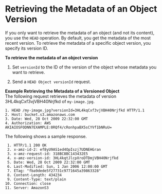 # Retrieving the Metadata of an Object Version<a name="RetMetaOfObjVersion"></a>

If you only want to retrieve the metadata of an object \(and not its content\), you use the `HEAD` operation\. By default, you get the metadata of the most recent version\. To retrieve the metadata of a specific object version, you specify its version ID\.

**To retrieve the metadata of an object version**

1. Set `versionId` to the ID of the version of the object whose metadata you want to retrieve\.

1. Send a `HEAD Object versionId` request\.

**Example Retrieving the Metadata of a Versioned Object**  
The following request retrieves the metadata of version 3HL4kqCxf3vjVBH40Nrjfkd of `my-image.jpg`\.  

```
1. HEAD /my-image.jpg?versionId=3HL4kqCxf3vjVBH40Nrjfkd HTTP/1.1
2. Host: bucket.s3.amazonaws.com
3. Date: Wed, 28 Oct 2009 22:32:00 GMT
4. Authorization: AWS AKIAIOSFODNN7EXAMPLE:0RQf4/cRonhpaBX5sCYVf1bNRuU=
```

The following shows a sample response\.

```
 1. HTTP/1.1 200 OK
 2. x-amz-id-2: ef8yU9AS1ed4OpIszj7UDNEHGran
 3. x-amz-request-id: 318BC8BC143432E5
 4. x-amz-version-id: 3HL4kqtJlcpXroDTDmjVBH40Nrjfkd
 5. Date: Wed, 28 Oct 2009 22:32:00 GMT
 6. Last-Modified: Sun, 1 Jan 2006 12:00:00 GMT
 7. ETag: "fba9dede5f27731c9771645a39863328"
 8. Content-Length: 434234
 9. Content-Type: text/plain
10. Connection: close
11. Server: AmazonS3
```